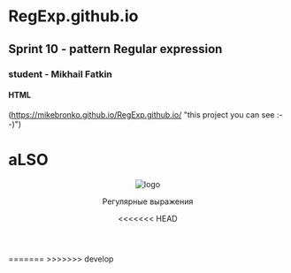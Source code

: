 # RegExp.github.io
## Sprint 10 - pattern Regular expression
### student - Mikhail Fatkin
#### HTML
(https://mikebronko.github.io/RegExp.github.io/ "this project you can see :--)")

# aLSO
<!DOCTYPE html>
<html lang="ru">
<head>
    <meta charset="UTF-8">
    <link rel="stylesheet" href="./style.css">
</head>
<body>
    <header class="header">
        <img class="header__logo" src="https://pictures.s3.yandex.net/frontend-developer/dom_bom/logo.svg" alt="logo">
        <p class="header__logo-sub">Регулярные выражения</p>
<<<<<<< HEAD
    </header>     
=======
    </header>
>>>>>>> develop
</body>
</html> 